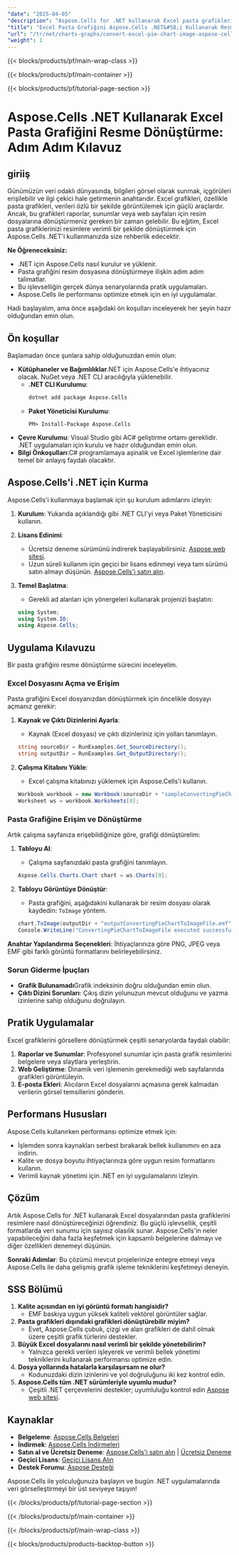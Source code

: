 ```yaml
---
"date": "2025-04-05"
"description": "Aspose.Cells for .NET kullanarak Excel pasta grafiklerini resim dosyalarına nasıl dönüştüreceğinizi öğrenin. Bu kılavuz adım adım talimatlar, kod örnekleri ve en iyi uygulamaları içerir."
"title": "Excel Pasta Grafiğini Aspose.Cells .NET&#58;i Kullanarak Resme Dönüştürme Adım Adım Kılavuz"
"url": "/tr/net/charts-graphs/convert-excel-pie-chart-image-aspose-cells-net/"
"weight": 1
---
```


{{< blocks/products/pf/main-wrap-class >}}

{{< blocks/products/pf/main-container >}}

{{< blocks/products/pf/tutorial-page-section >}}


# Aspose.Cells .NET Kullanarak Excel Pasta Grafiğini Resme Dönüştürme: Adım Adım Kılavuz

## giriiş
Günümüzün veri odaklı dünyasında, bilgileri görsel olarak sunmak, içgörüleri erişilebilir ve ilgi çekici hale getirmenin anahtarıdır. Excel grafikleri, özellikle pasta grafikleri, verileri özlü bir şekilde görüntülemek için güçlü araçlardır. Ancak, bu grafikleri raporlar, sunumlar veya web sayfaları için resim dosyalarına dönüştürmeniz gereken bir zaman gelebilir. Bu eğitim, Excel pasta grafiklerinizi resimlere verimli bir şekilde dönüştürmek için Aspose.Cells .NET'i kullanmanızda size rehberlik edecektir.

**Ne Öğreneceksiniz:**
- .NET için Aspose.Cells nasıl kurulur ve yüklenir.
- Pasta grafiğini resim dosyasına dönüştürmeye ilişkin adım adım talimatlar.
- Bu işlevselliğin gerçek dünya senaryolarında pratik uygulamaları.
- Aspose.Cells ile performansı optimize etmek için en iyi uygulamalar.

Hadi başlayalım, ama önce aşağıdaki ön koşulları inceleyerek her şeyin hazır olduğundan emin olun.

## Ön koşullar
Başlamadan önce şunlara sahip olduğunuzdan emin olun:
- **Kütüphaneler ve Bağımlılıklar**.NET için Aspose.Cells'e ihtiyacınız olacak. NuGet veya .NET CLI aracılığıyla yüklenebilir.
  - **.NET CLI Kurulumu**:
    ```bash
    dotnet add package Aspose.Cells
    ```
  - **Paket Yöneticisi Kurulumu**:
    ```shell
    PM> Install-Package Aspose.Cells
    ```
- **Çevre Kurulumu**: Visual Studio gibi AC# geliştirme ortamı gereklidir. .NET uygulamaları için kurulu ve hazır olduğundan emin olun.
- **Bilgi Önkoşulları**:C# programlamaya aşinalık ve Excel işlemlerine dair temel bir anlayış faydalı olacaktır.

## Aspose.Cells'i .NET için Kurma
Aspose.Cells'i kullanmaya başlamak için şu kurulum adımlarını izleyin:
1. **Kurulum**: Yukarıda açıklandığı gibi .NET CLI'yi veya Paket Yöneticisini kullanın.
2. **Lisans Edinimi**:
   - Ücretsiz deneme sürümünü indirerek başlayabilirsiniz. [Aspose web sitesi](https://releases.aspose.com/cells/net/).
   - Uzun süreli kullanım için geçici bir lisans edinmeyi veya tam sürümü satın almayı düşünün. [Aspose.Cells'i satın alın](https://purchase.aspose.com/buy).
3. **Temel Başlatma**:
   - Gerekli ad alanları için yönergeleri kullanarak projenizi başlatın:

    ```csharp
    using System;
    using System.IO;
    using Aspose.Cells;
    ```

## Uygulama Kılavuzu
Bir pasta grafiğini resme dönüştürme sürecini inceleyelim.

### Excel Dosyasını Açma ve Erişim
Pasta grafiğini Excel dosyanızdan dönüştürmek için öncelikle dosyayı açmanız gerekir:
1. **Kaynak ve Çıktı Dizinlerini Ayarla**:
   - Kaynak (Excel dosyası) ve çıktı dizinleriniz için yolları tanımlayın.
   
    ```csharp
    string sourceDir = RunExamples.Get_SourceDirectory();
    string outputDir = RunExamples.Get_OutputDirectory();
    ```
2. **Çalışma Kitabını Yükle**:
   - Excel çalışma kitabınızı yüklemek için Aspose.Cells'i kullanın.

    ```csharp
    Workbook workbook = new Workbook(sourceDir + "sampleConvertingPieChartToImageFile.xlsx");
    Worksheet ws = workbook.Worksheets[0];
    ```

### Pasta Grafiğine Erişim ve Dönüştürme
Artık çalışma sayfanıza erişebildiğinize göre, grafiği dönüştürelim:
1. **Tabloyu Al**:
   - Çalışma sayfanızdaki pasta grafiğini tanımlayın.

    ```csharp
    Aspose.Cells.Charts.Chart chart = ws.Charts[0];
    ```
2. **Tabloyu Görüntüye Dönüştür**:
   - Pasta grafiğini, aşağıdakini kullanarak bir resim dosyası olarak kaydedin: `ToImage` yöntem.

    ```csharp
    chart.ToImage(outputDir + "outputConvertingPieChartToImageFile.emf", System.Drawing.Imaging.ImageFormat.Emf);
    Console.WriteLine("ConvertingPieChartToImageFile executed successfully.");
    ```

**Anahtar Yapılandırma Seçenekleri**: İhtiyaçlarınıza göre PNG, JPEG veya EMF gibi farklı görüntü formatlarını belirleyebilirsiniz.

### Sorun Giderme İpuçları
- **Grafik Bulunamadı**Grafik indeksinin doğru olduğundan emin olun.
- **Çıktı Dizini Sorunları**: Çıkış dizin yolunuzun mevcut olduğunu ve yazma izinlerine sahip olduğunu doğrulayın.

## Pratik Uygulamalar
Excel grafiklerini görsellere dönüştürmek çeşitli senaryolarda faydalı olabilir:
1. **Raporlar ve Sunumlar**: Profesyonel sunumlar için pasta grafik resimlerini belgelere veya slaytlara yerleştirin.
2. **Web Geliştirme**: Dinamik veri işlemenin gerekmediği web sayfalarında grafikleri görüntüleyin.
3. **E-posta Ekleri**: Alıcıların Excel dosyalarını açmasına gerek kalmadan verilerin görsel temsillerini gönderin.

## Performans Hususları
Aspose.Cells kullanırken performansı optimize etmek için:
- İşlemden sonra kaynakları serbest bırakarak bellek kullanımını en aza indirin.
- Kalite ve dosya boyutu ihtiyaçlarınıza göre uygun resim formatlarını kullanın.
- Verimli kaynak yönetimi için .NET en iyi uygulamalarını izleyin.

## Çözüm
Artık Aspose.Cells for .NET kullanarak Excel dosyalarından pasta grafiklerini resimlere nasıl dönüştüreceğinizi öğrendiniz. Bu güçlü işlevsellik, çeşitli formatlarda veri sunumu için sayısız olasılık sunar. Aspose.Cells'in neler yapabileceğini daha fazla keşfetmek için kapsamlı belgelerine dalmayı ve diğer özellikleri denemeyi düşünün.

**Sonraki Adımlar**: Bu çözümü mevcut projelerinize entegre etmeyi veya Aspose.Cells ile daha gelişmiş grafik işleme tekniklerini keşfetmeyi deneyin.

## SSS Bölümü
1. **Kalite açısından en iyi görüntü formatı hangisidir?**
   - EMF baskıya uygun yüksek kaliteli vektörel görüntüler sağlar.
2. **Pasta grafikleri dışındaki grafikleri dönüştürebilir miyim?**
   - Evet, Aspose.Cells çubuk, çizgi ve alan grafikleri de dahil olmak üzere çeşitli grafik türlerini destekler.
3. **Büyük Excel dosyalarını nasıl verimli bir şekilde yönetebilirim?**
   - Yalnızca gerekli verileri işleyerek ve verimli bellek yönetimi tekniklerini kullanarak performansı optimize edin.
4. **Dosya yollarında hatalarla karşılaşırsam ne olur?**
   - Kodunuzdaki dizin izinlerini ve yol doğruluğunu iki kez kontrol edin.
5. **Aspose.Cells tüm .NET sürümleriyle uyumlu mudur?**
   - Çeşitli .NET çerçevelerini destekler; uyumluluğu kontrol edin [Aspose web sitesi](https://reference.aspose.com/cells/net/).

## Kaynaklar
- **Belgeleme**: [Aspose.Cells Belgeleri](https://reference.aspose.com/cells/net/)
- **İndirmek**: [Aspose.Cells İndirmeleri](https://releases.aspose.com/cells/net/)
- **Satın al ve Ücretsiz Deneme**: [Aspose.Cells'i satın alın](https://purchase.aspose.com/buy) | [Ücretsiz Deneme](https://releases.aspose.com/cells/net/)
- **Geçici Lisans**: [Geçici Lisans Alın](https://purchase.aspose.com/temporary-license/)
- **Destek Forumu**: [Aspose Desteği](https://forum.aspose.com/c/cells/9)

Aspose.Cells ile yolculuğunuza başlayın ve bugün .NET uygulamalarında veri görselleştirmeyi bir üst seviyeye taşıyın!


{{< /blocks/products/pf/tutorial-page-section >}}

{{< /blocks/products/pf/main-container >}}

{{< /blocks/products/pf/main-wrap-class >}}

{{< blocks/products/products-backtop-button >}}